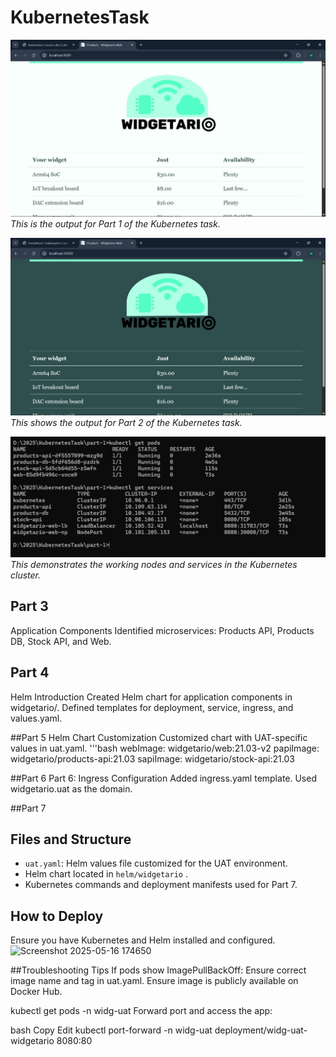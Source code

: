 # KubernetesTask

![Part 1 Image](images/part1_image.jpg)
*This is the output for Part 1 of the Kubernetes task.*



![Part 2 Image](images/part2_image.jpg)
*This shows the output for Part 2 of the Kubernetes task.*



![Nodes and services](images/working_nodes_n_svs.jpg)
*This demonstrates the working nodes and services in the Kubernetes cluster.*


## Part 3
Application Components
Identified microservices: Products API, Products DB, Stock API, and Web.

## Part 4 
Helm Introduction
Created Helm chart for application components in widgetario/.
Defined templates for deployment, service, ingress, and values.yaml.

##Part 5
Helm Chart Customization
Customized chart with UAT-specific values in uat.yaml.
'''bash 
webImage: widgetario/web:21.03-v2
papiImage: widgetario/products-api:21.03
sapiImage: widgetario/stock-api:21.03

##Part 6
Part 6: Ingress Configuration
Added ingress.yaml template.
Used widgetario.uat as the domain.

##Part 7 
## Files and Structure

- `uat.yaml`: Helm values file customized for the UAT environment.
- Helm chart located in `helm/widgetario` .
- Kubernetes commands and deployment manifests used for Part 7.

## How to Deploy
 Ensure you have Kubernetes and Helm installed and configured.
![Screenshot 2025-05-16 174650](https://github.com/user-attachments/assets/cdb795d5-97bc-4590-864b-a42bc418285c)

##Troubleshooting Tips
If pods show ImagePullBackOff:
Ensure correct image name and tag in uat.yaml.
Ensure image is publicly available on Docker Hub.




kubectl get pods -n widg-uat
Forward port and access the app:

bash
Copy
Edit
kubectl port-forward -n widg-uat deployment/widg-uat-widgetario 8080:80
